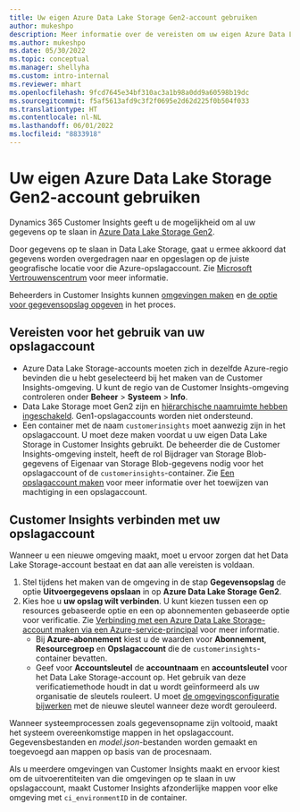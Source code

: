 ```yaml
---
title: Uw eigen Azure Data Lake Storage Gen2-account gebruiken
author: mukeshpo
description: Meer informatie over de vereisten om uw eigen Azure Data Lake Storage-account te gebruiken voor het opslaan van Customer Insights-gegevens.
ms.author: mukeshpo
ms.date: 05/30/2022
ms.topic: conceptual
ms.manager: shellyha
ms.custom: intro-internal
ms.reviewer: mhart
ms.openlocfilehash: 9fcd7645e34bf310ac3a1b98a0dd9a60598b19dc
ms.sourcegitcommit: f5af5613afd9c3f2f0695e2d62d225f0b504f033
ms.translationtype: HT
ms.contentlocale: nl-NL
ms.lasthandoff: 06/01/2022
ms.locfileid: "8833918"
---
```

# <a name="use-your-own-azure-data-lake-storage-gen2-account"></a>Uw eigen Azure Data Lake Storage Gen2-account gebruiken

Dynamics 365 Customer Insights geeft u de mogelijkheid om al uw gegevens op te slaan in [Azure Data Lake Storage Gen2](/azure/storage/blobs/data-lake-storage-introduction).

Door gegevens op te slaan in Data Lake Storage, gaat u ermee akkoord dat gegevens worden overgedragen naar en opgeslagen op de juiste geografische locatie voor die Azure-opslagaccount. Zie [Microsoft Vertrouwenscentrum](https://www.microsoft.com/trust-center) voor meer informatie.

Beheerders in Customer Insights kunnen [omgevingen maken](create-environment.md) en [de optie voor gegevensopslag opgeven](create-environment.md#step-2-configure-data-storage) in het proces.

## <a name="prerequisites-to-use-your-storage-account"></a>Vereisten voor het gebruik van uw opslagaccount

- Azure Data Lake Storage-accounts moeten zich in dezelfde Azure-regio bevinden die u hebt geselecteerd bij het maken van de Customer Insights-omgeving. U kunt de regio van de Customer Insights-omgeving controleren onder **Beheer** > **Systeem** > **Info**.
- Data Lake Storage moet Gen2 zijn en [hiërarchische naamruimte hebben ingeschakeld](/azure/storage/blobs/create-data-lake-storage-account). Gen1-opslagaccounts worden niet ondersteund.
- Een container met de naam `customerinsights` moet aanwezig zijn in het opslagaccount. U moet deze maken voordat u uw eigen Data Lake Storage in Customer Insights gebruikt. De beheerder die de Customer Insights-omgeving instelt, heeft de rol Bijdrager van Storage Blob-gegevens of Eigenaar van Storage Blob-gegevens nodig voor het opslagaccount of de `customerinsights`-container. Zie [Een opslagaccount maken](/azure/storage/common/storage-account-create?toc=%2Fazure%2Fstorage%2Fblobs%2Ftoc.json&tabs=azure-portal) voor meer informatie over het toewijzen van machtiging in een opslagaccount.

## <a name="connect-customer-insights-with-your-storage-account"></a>Customer Insights verbinden met uw opslagaccount

Wanneer u een nieuwe omgeving maakt, moet u ervoor zorgen dat het Data Lake Storage-account bestaat en dat aan alle vereisten is voldaan.

1. Stel tijdens het maken van de omgeving in de stap **Gegevensopslag** de optie **Uitvoergegevens opslaan** in op **Azure Data Lake Storage Gen2**.
1. Kies hoe u **uw opslag wilt verbinden**. U kunt kiezen tussen een op resources gebaseerde optie en een op abonnementen gebaseerde optie voor verificatie. Zie [Verbinding met een Azure Data Lake Storage-account maken via een Azure-service-principal](connect-service-principal.md) voor meer informatie.
   - Bij **Azure-abonnement** kiest u de waarden voor **Abonnement**, **Resourcegroep** en **Opslagaccount** die de `customerinsights`-container bevatten.
   - Geef voor **Accountsleutel** de **accountnaam** en **accountsleutel** voor het Data Lake Storage-account op. Het gebruik van deze verificatiemethode houdt in dat u wordt geïnformeerd als uw organisatie de sleutels rouleert. U moet [de omgevingsconfiguratie bijwerken](manage-environments.md#edit-an-existing-environment) met de nieuwe sleutel wanneer deze wordt gerouleerd.

Wanneer systeemprocessen zoals gegevensopname zijn voltooid, maakt het systeem overeenkomstige mappen in het opslagaccount. Gegevensbestanden en *model.json*-bestanden worden gemaakt en toegevoegd aan mappen op basis van de procesnaam.

Als u meerdere omgevingen van Customer Insights maakt en ervoor kiest om de uitvoerentiteiten van die omgevingen op te slaan in uw opslagaccount, maakt Customer Insights afzonderlijke mappen voor elke omgeving met `ci_environmentID` in de container.
